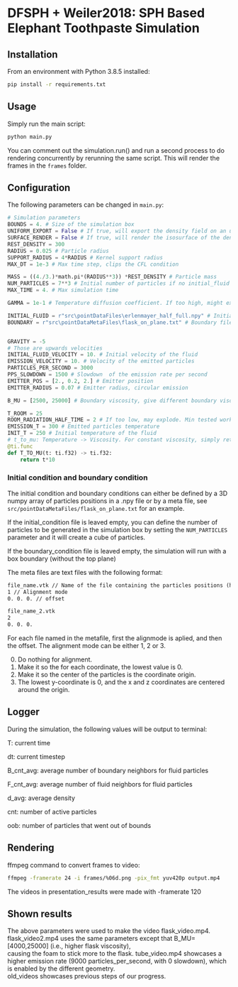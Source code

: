 # DFSPH + Weiler2018: SPH Based Elephant Toothpaste Simulation

## Installation

From an environment with Python 3.8.5 installed:

```bash
pip install -r requirements.txt
```

## Usage

Simply run the main script:

```bash
python main.py
```

You can comment out the simulation.run() and run a second process to do rendering concurrently by rerunning the same script. This will render the frames in the `frames` folder.

## Configuration

The following parameters can be changed in `main.py`:

```python
# Simulation parameters
BOUNDS = 4. # Size of the simulation box
UNIFORM_EXPORT = False # If true, will export the density field on an uniform grid inside the bounds, necessary if we want to do surface rendering
SURFACE_RENDER = False # If true, will render the isosurface of the density field.
REST_DENSITY = 300
RADIUS = 0.025 # Particle radius
SUPPORT_RADIUS = 4*RADIUS # Kernel support radius
MAX_DT = 1e-3 # Max time step, clips the CFL condition

MASS = ((4./3.)*math.pi*(RADIUS**3)) *REST_DENSITY # Particle mass
NUM_PARTICLES = 7**3 # Initial number of particles if no initial_fluid file is provided
MAX_TIME = 4. # Max simulation time

GAMMA = 1e-1 # Temperature diffusion coefficient. If too high, might expode do to euler explicit integration. Max tested working value: 1e-1

INITIAL_FLUID = r"src\pointDataFiles\erlenmayer_half_full.npy" # Initial condition file. See under in initial condition section for more detail.
BOUNDARY = r"src\pointDataMetaFiles\flask_on_plane.txt" # Boundary file. See under in initial condition section for more detail.


GRAVITY = -5
# Those are upwards velocities
INITIAL_FLUID_VELOCITY = 10. # Initial velocity of the fluid
EMISSION_VELOCITY = 10. # Velocity of the emitted particles
PARTICLES_PER_SECOND = 3000
PPS_SLOWDOWN = 1500 # Slowdown  of the emission rate per second
EMITTER_POS = [2., 0.2, 2.] # Emitter position
EMITTER_RADIUS = 0.07 # Emitter radius, circular emission

B_MU = [2500, 25000] # Boundary viscosity, give different boundary visocities to different boundaries. has to be an array with the same length as the number of boundary files. See under in boundary condition section for more detail.

T_ROOM = 25
ROOM_RADIATION_HALF_TIME = 2 # If too low, may explode. Min tested working value: 0.01
EMISSION_T = 300 # Emitted particles temperature
INIT_T = 250 # Initial temperature of the fluid
# t_to_mu: Temperature -> Viscosity. For constant viscosity, simply return a scalar value
@ti.func
def T_TO_MU(t: ti.f32) -> ti.f32:
    return t*10
```

### Initial condition and boundary condition

The initial condition and boundary conditions can either be defined by a 3D numpy array of particles positions in a .npy file or by a meta file, see `src/pointDataMetaFiles/flask_on_plane.txt` for an example.

If the initial_condition file is leaved empty, you can define the number of particles to be generated in the simulation box by setting the `NUM_PARTICLES` parameter and it will create a cube of particles.

If the boundary_condition file is leaved empty, the simulation will run with a box boundary (without the top plane)

The meta files are text files with the following format:

```txt
file_name.vtk // Name of the file containing the particles positions (has to be in pointDataFiles)
1 // Alignment mode
0. 0. 0. // offset

file_name_2.vtk
2
0. 0. 0.
```
For each file named in the metafile, first the alignmode is aplied, and then the offset.
The alignment mode can be either 1, 2 or 3.

0. Do nothing for alignment.
1. Make it so the for each coordinate, the lowest value is 0.
2. Make it so the center of the particles is the coordinate origin.
3. The lowest y-coordinate is 0, and the x and z coordinates are centered around the origin.

## Logger

During the simulation, the following values will be output to terminal:

T: current time

dt: current timestep

B_cnt_avg: average number of boundary neighbors for fluid particles

F_cnt_avg: average number of fluid neighbors for fluid particles

d_avg: average density

cnt: number of active particles

oob: number of particles that went out of bounds

## Rendering

ffmpeg command to convert frames to video:

```bash
ffmpeg -framerate 24 -i frames/%06d.png -pix_fmt yuv420p output.mp4
```
The videos in presentation_results were made with -framerate 120

## Shown results

The above parameters were used to make the video flask_video.mp4. flask_video2.mp4 uses the same parameters except that B_MU=[4000,25000] (i.e., higher flask viscosity),\
 causing the foam to stick more to the flask. tube_video.mp4 showcases a higher emission rate (9000 particles_per_second, with 0 slowdown), which is enabled by the different geometry.\
 old_videos showcases previous steps of our progress.
